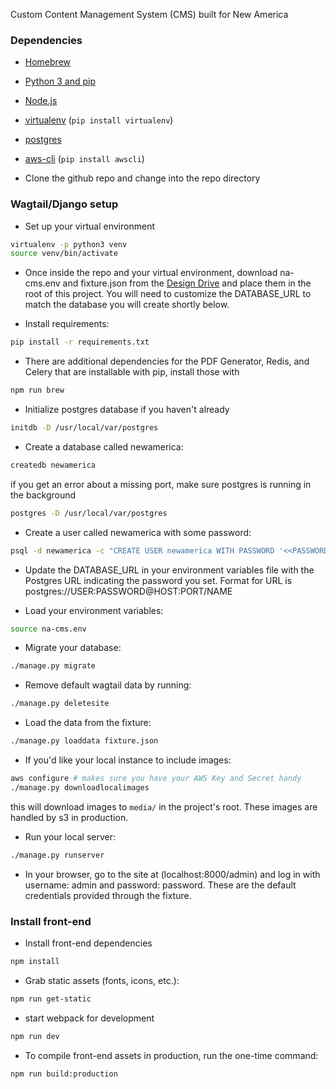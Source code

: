 Custom Content Management System (CMS) built for New America

### Dependencies

- [Homebrew](http://brew.sh/)
- [Python 3 and pip](https://docs.python-guide.org/starting/install3/osx/)
- [Node.js](https://medium.com/@kkostov/how-to-install-node-and-npm-on-macos-using-homebrew-708e2c3877bd)
- [virtualenv](http://virtualenvwrapper.readthedocs.org/en/latest/index.html) (`pip install virtualenv`)
- [postgres](http://exponential.io/blog/2015/02/21/install-postgresql-on-mac-os-x-via-brew/)
- [aws-cli](https://aws.amazon.com/cli/) (`pip install awscli`)

- Clone the github repo and change into the repo directory

### Wagtail/Django setup

- Set up your virtual environment
```bash
virtualenv -p python3 venv
source venv/bin/activate
```

- Once inside the repo and your virtual environment, download na-cms.env and fixture.json from the [Design Drive](https://drive.google.com/drive/folders/1Fq2VaElPT1FuTFNUtXzyXyFX1a-9PlJK) and place them in the root of this project. You will need to customize the DATABASE_URL to match the database you will create shortly below.

- Install requirements:
```bash
pip install -r requirements.txt
```

- There are additional dependencies for the PDF Generator, Redis, and Celery that are installable with pip, install those with
```bash
npm run brew
```

- Initialize postgres database if you haven't already
```bash
initdb -D /usr/local/var/postgres
```

- Create a database called newamerica:
```bash
createdb newamerica
```
if you get an error about a missing port, make sure postgres is running in the background
```bash
postgres -D /usr/local/var/postgres
```

- Create a user called newamerica with some password:
```bash
psql -d newamerica -c "CREATE USER newamerica WITH PASSWORD '<<PASSWORD>>';"
```

- Update the DATABASE_URL in your environment variables file with the Postgres URL indicating the password you set. Format for URL is postgres://USER:PASSWORD@HOST:PORT/NAME

- Load your environment variables:
```bash
source na-cms.env
```

- Migrate your database:
```bash
./manage.py migrate
```

- Remove default wagtail data by running:
```bash
./manage.py deletesite
```

- Load the data from the fixture:
```bash
./manage.py loaddata fixture.json
```

- If you'd like your local instance to include images:
```bash
aws configure # makes sure you have your AWS Key and Secret handy
./manage.py downloadlocalimages
```
this will download images to `media/` in the project's root. These images are handled by s3 in production.

- Run your local server:
```bash
./manage.py runserver
```

- In your browser, go to the site at (localhost:8000/admin) and log in with username: admin and password: password. These are the default credentials provided through the fixture.

### Install front-end

- Install front-end dependencies
```bash
npm install
```

- Grab static assets (fonts, icons, etc.):
```bash
npm run get-static
```

- start webpack for development
```bash
npm run dev
```

- To compile front-end assets in production, run the one-time command:
```bash
npm run build:production
```
